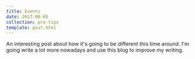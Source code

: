```yaml
---
title: Events
date: 2017-06-05
collection: pro-tips
template: post.html
---
```


An interesting post about how it's going to be different this time around. I'm going write a lot more nowadays and use this blog to improve my writing.